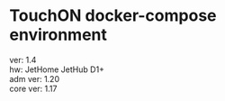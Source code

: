 # TouchON docker-compose environment
ver: 1.4\
hw: JetHome JetHub D1+\
adm  ver: 1.20\
core ver: 1.17
